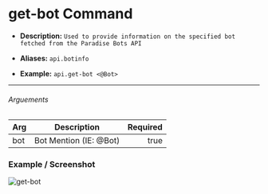 # get-bot Command
* **Description:** `Used to provide information on the specified bot fetched from the Paradise Bots API`

* **Aliases:** `api.botinfo`

* **Example:** `api.get-bot <@Bot>`

---

###### Arguements
| Arg           | Description   | Required |
| ------------- |:----------------------:| ------:|
| bot           | Bot Mention (IE: @Bot) |  true  |


### Example / Screenshot
![get-bot](https://media.discordapp.net/attachments/734686866690932767/788762124973113344/image0.png)
